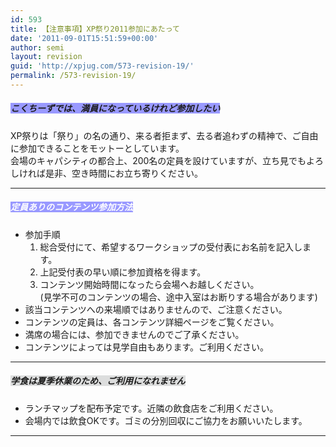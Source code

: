 ```yaml
---
id: 593
title: 【注意事項】XP祭り2011参加にあたって
date: '2011-09-01T15:51:59+00:00'
author: semi
layout: revision
guid: 'http://xpjug.com/573-revision-19/'
permalink: /573-revision-19/
---
```


##### <font style="background-color:#9999ff">こくちーずでは、満員になっているけれど参加したい</font>

XP祭りは「祭り」の名の通り、来る者拒まず、去る者追わずの精神で、ご自由に参加できることをモットーとしています。  
会場のキャパシティの都合上、200名の定員を設けていますが、立ち見でもよろしければ是非、空き時間にお立ち寄りください。

---

##### <font color="ffffff" style="background-color:#9999ff">定員ありのコンテンツ参加方法</font>

- 参加手順 
    1. 総合受付にて、希望するワークショップの受付表にお名前を記入します。
    2. 上記受付表の早い順に参加資格を得ます。
    3. コンテンツ開始時間になったら会場へお越しください。  
        (見学不可のコンテンツの場合、途中入室はお断りする場合があります)
- 該当コンテンツへの来場順ではありませんので、ご注意ください。
- コンテンツの定員は、各コンテンツ詳細ページをご覧ください。
- 満席の場合には、参加できませんのでご了承ください。
- コンテンツによっては見学自由もあります。ご利用ください。

---

##### <font style="background-color:#dcdddd">学食は夏季休業のため、ご利用になれません</font>

- ランチマップを配布予定です。近隣の飲食店をご利用ください。
- 会場内では飲食OKです。ゴミの分別回収にご協力をお願いいたします。
---

##### <font style="background-color:#dcdddd"></font>